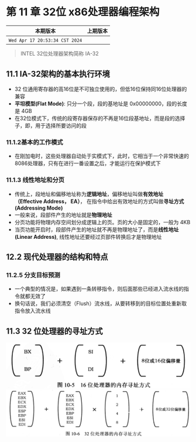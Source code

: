 # 第 11 章 32位 x86处理器编程架构


|本期版本|上期版本
|:---:|:---:|
`Wed Apr 17 20:53:34 CST 2024` | 

> INTEL 32位处理器架构简称 IA-32

## 11.1 IA-32架构的基本执行环境

* 32 位通用寄存器的高16位是不可独立使用的，但低16位保持同16位处理器的兼容
* **平坦模型(Flat Mode)**: 只分一个段，段的基地址是 0x00000000，段的长度是 4GB
* 在32位模式下，传统的段寄存器保存的不再是16位段基地址，而是段的选择子，即，用于选择所要访问的段

### 11.1.2基本的工作模式

* 在刚加电时，这些处理器自动处于实模式下，此时，它相当于一个非常快速的8086处理器，只有在进行一番设置之后，才能运行在保护模式下

###  11.1.3 线性地址和分页

* 传统上，段地址和偏移地址称为**逻辑地址**，偏移地址叫做**有效地址（Effective Address， EA）**， 在指令中给出有效地址的方式叫做**寻址方式(Addressing Mode)**
* 一般来说，段部件产生的地址就是**物理地址**
* 分页功能将物理内存空间划分成逻辑上的页。页的大小是固定的，一般为 4KB
* 当页功能开启时，段部件产生的地址就不再是物理地址了，而是**线性地址(Linear Address)**, 线性地址还要经过页部件转换后才是物理地址

## 12.2 现代处理器的结构和特点

### 11.2.5 分支目标预测

* 一个典型的情况是，如果遇到一条转移指令，则后面那些已经进入流水线的指令就都无效了
* 换句话说，我们必须清空（Flush）流水线，从要转移到的目标位置处重新取指令放入流水线

## 11.3 32 位处理器的寻址方式

<img src="./10-5.png" />
<img src="./10-6.png" />